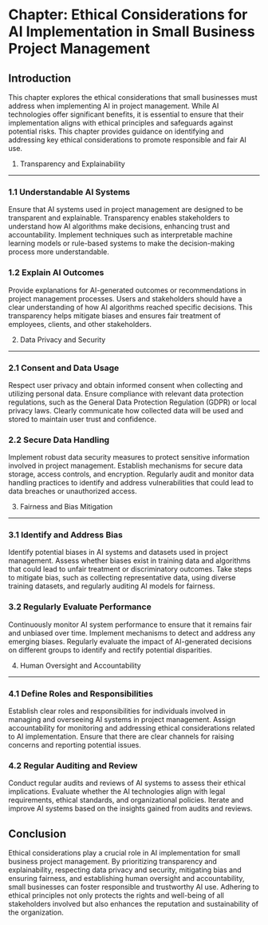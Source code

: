 Chapter: Ethical Considerations for AI Implementation in Small Business Project Management
==========================================================================================

Introduction
------------

This chapter explores the ethical considerations that small businesses must address when implementing AI in project management. While AI technologies offer significant benefits, it is essential to ensure that their implementation aligns with ethical principles and safeguards against potential risks. This chapter provides guidance on identifying and addressing key ethical considerations to promote responsible and fair AI use.

1. Transparency and Explainability
----------------------------------

### 1.1 Understandable AI Systems

Ensure that AI systems used in project management are designed to be transparent and explainable. Transparency enables stakeholders to understand how AI algorithms make decisions, enhancing trust and accountability. Implement techniques such as interpretable machine learning models or rule-based systems to make the decision-making process more understandable.

### 1.2 Explain AI Outcomes

Provide explanations for AI-generated outcomes or recommendations in project management processes. Users and stakeholders should have a clear understanding of how AI algorithms reached specific decisions. This transparency helps mitigate biases and ensures fair treatment of employees, clients, and other stakeholders.

2. Data Privacy and Security
----------------------------

### 2.1 Consent and Data Usage

Respect user privacy and obtain informed consent when collecting and utilizing personal data. Ensure compliance with relevant data protection regulations, such as the General Data Protection Regulation (GDPR) or local privacy laws. Clearly communicate how collected data will be used and stored to maintain user trust and confidence.

### 2.2 Secure Data Handling

Implement robust data security measures to protect sensitive information involved in project management. Establish mechanisms for secure data storage, access controls, and encryption. Regularly audit and monitor data handling practices to identify and address vulnerabilities that could lead to data breaches or unauthorized access.

3. Fairness and Bias Mitigation
-------------------------------

### 3.1 Identify and Address Bias

Identify potential biases in AI systems and datasets used in project management. Assess whether biases exist in training data and algorithms that could lead to unfair treatment or discriminatory outcomes. Take steps to mitigate bias, such as collecting representative data, using diverse training datasets, and regularly auditing AI models for fairness.

### 3.2 Regularly Evaluate Performance

Continuously monitor AI system performance to ensure that it remains fair and unbiased over time. Implement mechanisms to detect and address any emerging biases. Regularly evaluate the impact of AI-generated decisions on different groups to identify and rectify potential disparities.

4. Human Oversight and Accountability
-------------------------------------

### 4.1 Define Roles and Responsibilities

Establish clear roles and responsibilities for individuals involved in managing and overseeing AI systems in project management. Assign accountability for monitoring and addressing ethical considerations related to AI implementation. Ensure that there are clear channels for raising concerns and reporting potential issues.

### 4.2 Regular Auditing and Review

Conduct regular audits and reviews of AI systems to assess their ethical implications. Evaluate whether the AI technologies align with legal requirements, ethical standards, and organizational policies. Iterate and improve AI systems based on the insights gained from audits and reviews.

Conclusion
----------

Ethical considerations play a crucial role in AI implementation for small business project management. By prioritizing transparency and explainability, respecting data privacy and security, mitigating bias and ensuring fairness, and establishing human oversight and accountability, small businesses can foster responsible and trustworthy AI use. Adhering to ethical principles not only protects the rights and well-being of all stakeholders involved but also enhances the reputation and sustainability of the organization.
